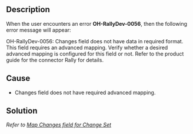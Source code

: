 ## Description

When the user encounters an error **OH-RallyDev-0056**, then the following error message will appear:

OH-RallyDev-0056: Changes field does not have data in required format. This field requires an advanced mapping. Verify whether a desired advanced mapping is configured for this field or not. Refer to the product guide for the connector Rally for details.

## Cause
* Changes field does not have required advanced mapping.

## Solution
*Refer to [Map Changes field for Change Set](../../../../connectors/rally.md#map-changes-field-for-change-set)*
